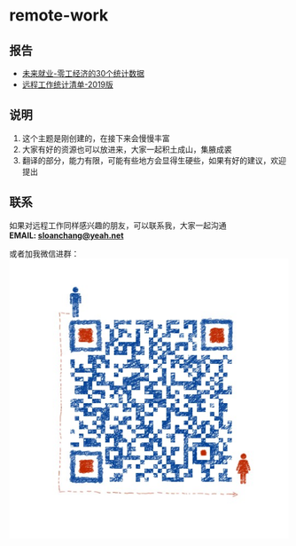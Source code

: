 # remote-work

## 报告
* [未来就业-零工经济的30个统计数据](https://github.com/sloan-zhang/remote-work/blob/master/Report/Statistics/%E6%9C%AA%E6%9D%A5%E5%B0%B1%E4%B8%9A-%E9%9B%B6%E5%B7%A5%E7%BB%8F%E6%B5%8E%E7%9A%8430%E4%B8%AA%E7%BB%9F%E8%AE%A1%E6%95%B0%E6%8D%AE.md)
* [远程工作统计清单-2019版](https://github.com/sloan-zhang/remote-work/blob/master/Report/Statistics/%E8%BF%9C%E7%A8%8B%E5%B7%A5%E4%BD%9C%E7%BB%9F%E8%AE%A1%E6%B8%85%E5%8D%95-2019%E7%89%88.md)

## 说明
1. 这个主题是刚创建的，在接下来会慢慢丰富
2. 大家有好的资源也可以放进来，大家一起积土成山，集腋成裘
3. 翻译的部分，能力有限，可能有些地方会显得生硬些，如果有好的建议，欢迎提出
## 联系
如果对远程工作同样感兴趣的朋友，可以联系我，大家一起沟通  
**EMAIL: sloanchang@yeah.net** 

或者加我微信进群：  
![img](https://github.com/sloan-zhang/remote-work/blob/master/img/wx.jpg)
